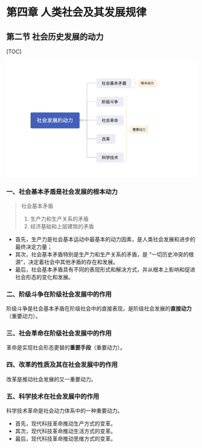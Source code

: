 # 第四章 人类社会及其发展规律

## 第二节 社会历史发展的动力

[TOC]

<img src="../../马克思主义原理/4-4.jpg">

### 一、社会基本矛盾是社会发展的根本动力

>  社会基本矛盾
>
> 1. 生产力和生产关系的矛盾
> 2. 经济基础和上层建筑的矛盾



- 首先，生产力是社会基本运动中最基本的动力因素，是人类社会发展和进步的最终决定力量；
- 其次，社会基本矛盾特别是生产力和生产关系的矛盾，是 “一切历史冲突的根源”，决定着社会中其他矛盾的存在和发展。
- 最后，社会基本矛盾具有不同的表现形式和解决方式，并从根本上影响和促进社会形态的变化和发展。



### 二、阶级斗争在阶级社会发展中的作用

阶级斗争是社会基本矛盾在阶级社会中的直接表现，是阶级社会发展的**直接动力**（重要动力）。



### 三、社会革命在阶级社会发展中的作用

革命是实现社会形态更替的**重要手段**（重要动力）。



### 四、改革的性质及其在社会发展中的作用

改革是推动社会发展的又一重要动力。



### 五、科学技术在社会发展中的作用

科学技术革命是社会动力体系中的一种重要动力。

- 首先，现代科技革命推动生产方式的变革。
- 其次，现代科技革命推动生活方式的变革。
- 最后，现代科技革命推动思维方式的变革。